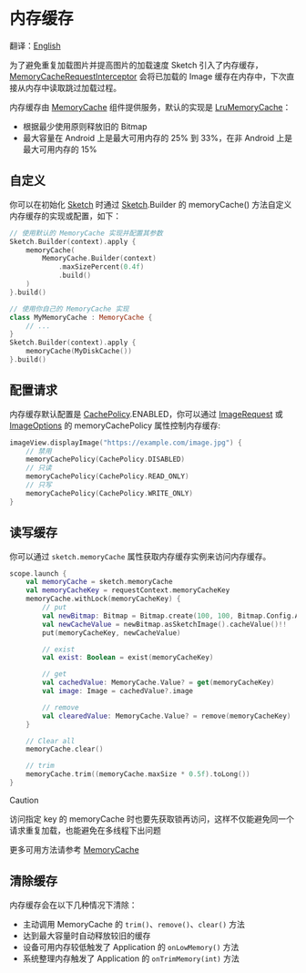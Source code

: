 # 内存缓存

翻译：[English](memory_cache.md)

为了避免重复加载图片并提高图片的加载速度 Sketch 引入了内存缓存，[MemoryCacheRequestInterceptor]
会将已加载的 Image 缓存在内存中，下次直接从内存中读取跳过加载过程。

内存缓存由 [MemoryCache] 组件提供服务，默认的实现是 [LruMemoryCache]：

* 根据最少使用原则释放旧的 Bitmap
* 最大容量在 Android 上是最大可用内存的 25% 到 33%，在非 Android 上是 最大可用内存的 15%

## 自定义

你可以在初始化 [Sketch] 时通过 [Sketch].Builder 的 memoryCache() 方法自定义内存缓存的实现或配置，如下：

```kotlin
// 使用默认的 MemoryCache 实现并配置其参数
Sketch.Builder(context).apply {
    memoryCache(
        MemoryCache.Builder(context)
            .maxSizePercent(0.4f)
            .build()
    )
}.build()

// 使用你自己的 MemoryCache 实现
class MyMemoryCache : MemoryCache {
    // ...
}
Sketch.Builder(context).apply {
    memoryCache(MyDiskCache())
}.build()
```

## 配置请求

内存缓存默认配置是 [CachePolicy].ENABLED，你可以通过 [ImageRequest] 或 [ImageOptions] 的 memoryCachePolicy 属性控制内存缓存:

```kotlin
imageView.displayImage("https://example.com/image.jpg") {
    // 禁用
    memoryCachePolicy(CachePolicy.DISABLED)
    // 只读
    memoryCachePolicy(CachePolicy.READ_ONLY)
    // 只写
    memoryCachePolicy(CachePolicy.WRITE_ONLY)
}
```

## 读写缓存

你可以通过 `sketch.memoryCache` 属性获取内存缓存实例来访问内存缓存。

```kotlin
scope.launch {
    val memoryCache = sketch.memoryCache
    val memoryCacheKey = requestContext.memoryCacheKey
    memoryCache.withLock(memoryCacheKey) {
        // put
        val newBitmap: Bitmap = Bitmap.create(100, 100, Bitmap.Config.ARGB_8888)
        val newCacheValue = newBitmap.asSketchImage().cacheValue()!!
        put(memoryCacheKey, newCacheValue)

        // exist
        val exist: Boolean = exist(memoryCacheKey)

        // get
        val cachedValue: MemoryCache.Value? = get(memoryCacheKey)
        val image: Image = cachedValue?.image

        // remove
        val clearedValue: MemoryCache.Value? = remove(memoryCacheKey)
    }

    // Clear all
    memoryCache.clear()

    // trim
    memoryCache.trim((memoryCache.maxSize * 0.5f).toLong())
}
```

> [!CAUTION]
> 访问指定 key 的 memoryCache 时也要先获取锁再访问，这样不仅能避免同一个请求重复加载，也能避免在多线程下出问题

更多可用方法请参考 [MemoryCache]

## 清除缓存

内存缓存会在以下几种情况下清除：

* 主动调用 MemoryCache 的 `trim()`、`remove()`、`clear()` 方法
* 达到最大容量时自动释放较旧的缓存
* 设备可用内存较低触发了 Application 的 `onLowMemory()` 方法
* 系统整理内存触发了 Application 的 `onTrimMemory(int)` 方法

[Sketch]: ../../sketch-core/src/commonMain/kotlin/com/github/panpf/sketch/Sketch.common.kt

[MemoryCache]: ../../sketch-core/src/commonMain/kotlin/com/github/panpf/sketch/cache/MemoryCache.kt

[LruMemoryCache]: ../../sketch-core/src/commonMain/kotlin/com/github/panpf/sketch/cache/LruMemoryCache.kt

[ImageRequest]: ../../sketch-core/src/commonMain/kotlin/com/github/panpf/sketch/request/ImageRequest.kt

[ImageOptions]: ../../sketch-core/src/commonMain/kotlin/com/github/panpf/sketch/request/ImageOptions.kt

[MemoryCacheRequestInterceptor]: ../../sketch-core/src/commonMain/kotlin/com/github/panpf/sketch/cache/internal/MemoryCacheRequestInterceptor.kt

[CachePolicy]: ../../sketch-core/src/commonMain/kotlin/com/github/panpf/sketch/cache/CachePolicy.kt